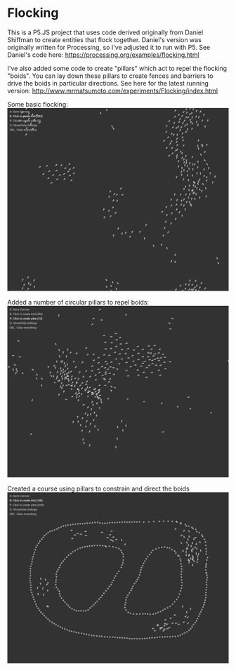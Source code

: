 # Flocking

This is a P5.JS project that uses code derived originally from Daniel Shiffman to create entities that flock together. Daniel's version was originally written for Processing, so I've adjusted it to run with P5. See Daniel's code here:
https://processing.org/examples/flocking.html

I've also added some code to create "pillars" which act to repel the flocking "boids". You can lay down these pillars to create fences and barriers to drive the boids in particular directions. See here for the latest running version:
http://www.mrmatsumoto.com/experiments/Flocking/index.html

Some basic flocking:
![Just some flocking](https://github.com/rbanks1/Flocking/blob/master/images/flocking%20(1).png?raw=true)

Added a number of circular pillars to repel boids:
![With a few pillars](https://github.com/rbanks1/Flocking/blob/master/images/flocking%20(4).png?raw=true)

Created a course using pillars to constrain and direct the boids
![With a course drawn in pillars](https://github.com/rbanks1/Flocking/blob/master/images/flocking%20(10).png?raw=true)
